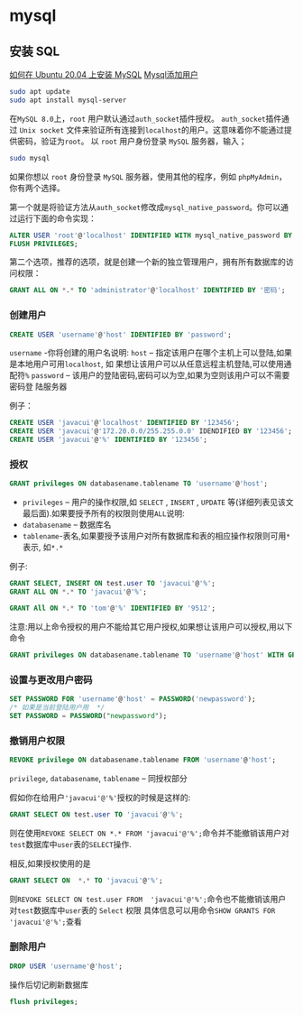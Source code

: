 # mysql

## 安装 SQL

[如何在 Ubuntu 20.04 上安装 MySQL](https://zhuanlan.zhihu.com/p/137339787)
[Mysql添加用户](https://blog.csdn.net/qq_39331713/article/details/81747188)

```bash
sudo apt update
sudo apt install mysql-server
```

在`MySQL 8.0`上，`root` 用户默认通过`auth_socket`插件授权。
`auth_socket`插件通过 `Unix socket` 文件来验证所有连接到`localhost`的用户。这意味着你不能通过提供密码，验证为`root`。
以 `root` 用户身份登录 `MySQL` 服务器，输入；

```bash
sudo mysql
```

如果你想以 `root` 身份登录 `MySQL` 服务器，使用其他的程序，例如 `phpMyAdmin`，你有两个选择。

第一个就是将验证方法从`auth_socket`修改成`mysql_native_password`。你可以通过运行下面的命令实现：

```sql
ALTER USER 'root'@'localhost' IDENTIFIED WITH mysql_native_password BY '密码';
FLUSH PRIVILEGES;
```

第二个选项，推荐的选项，就是创建一个新的独立管理用户，拥有所有数据库的访问权限：

```sql
GRANT ALL ON *.* TO 'administrator'@'localhost' IDENTIFIED BY '密码';
```

### 创建用户

```sql
CREATE USER 'username'@'host' IDENTIFIED BY 'password';
```

`username` -你将创建的用户名说明:
`host` – 指定该用户在哪个主机上可以登陆,如果是本地用户可用`localhost`,  如 果想让该用户可以从任意远程主机登陆,可以使用通配符`%`
`password` –  该用户的登陆密码,密码可以为空,如果为空则该用户可以不需要密码登 陆服务器

例子：

```sql
CREATE USER 'javacui'@'localhost' IDENTIFIED BY '123456'; 
CREATE USER 'javacui'@'172.20.0.0/255.255.0.0' IDENDIFIED BY '123456'; 
CREATE USER 'javacui'@'%' IDENTIFIED BY '123456'; 
```

### 授权

```sql
GRANT privileges ON databasename.tablename TO 'username'@'host';
```

+ `privileges` – 用户的操作权限,如 `SELECT` , `INSERT` , `UPDATE`  等(详细列表见该文最后面).如果要授予所有的权限则使用`ALL`说明: 
+ `databasename` –  数据库名
+ `tablename`-表名,如果要授予该用户对所有数据库和表的相应操作权限则可用`*` 表示, 如`*.*`

例子:

```sql
GRANT SELECT, INSERT ON test.user TO 'javacui'@'%'; 
GRANT ALL ON *.* TO 'javacui'@'%';
```

```sql
GRANT All ON *.* TO 'tom'@'%' IDENTIFIED BY '9512';
```

注意:用以上命令授权的用户不能给其它用户授权,如果想让该用户可以授权,用以下命令

```sql
GRANT privileges ON databasename.tablename TO 'username'@'host' WITH GRANT OPTION;
```

### 设置与更改用户密码

```sql
SET PASSWORD FOR 'username'@'host' = PASSWORD('newpassword');
/* 如果是当前登陆用户用  */
SET PASSWORD = PASSWORD("newpassword");
```

### 撤销用户权限

```sql
REVOKE privilege ON databasename.tablename FROM 'username'@'host';
```

`privilege`, `databasename`, `tablename` – 同授权部分

假如你在给用户`'javacui'@'%'`授权的时候是这样的:

```sql
GRANT SELECT ON test.user TO 'javacui'@'%';
```

则在使用`REVOKE SELECT ON *.* FROM 'javacui'@'%';`命令并不能撤销该用户对`test`数据库中`user`表的`SELECT`操作.

相反,如果授权使用的是

```sql
GRANT SELECT ON  *.* TO 'javacui'@'%';
```

则`REVOKE SELECT ON test.user FROM  'javacui'@'%';`命令也不能撤销该用户对`test`数据库中`user`表的 `Select` 权限
具体信息可以用命令`SHOW GRANTS FOR 'javacui'@'%';`查看

### 删除用户

```sql
DROP USER 'username'@'host';
```

操作后切记刷新数据库

```sql
flush privileges;
```
